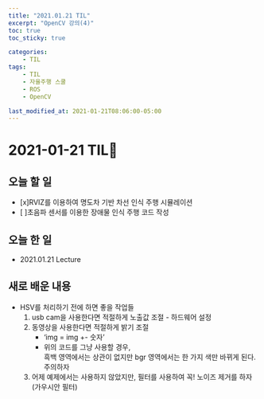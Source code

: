 ```yaml
---
title: "2021.01.21 TIL"
excerpt: "OpenCV 강의(4)"
toc: true
toc_sticky: true

categories:
    - TIL 
tags:
    - TIL
    - 자율주행 스쿨
    - ROS
    - OpenCV

last_modified_at: 2021-01-21T08:06:00-05:00
---
```

 
# 2021-01-21 TIL📓
## 오늘 할 일
- [x]RVIZ를 이용하여 명도차 기반 차선 인식 주행 시뮬레이션
- [ ]초음파 센서를 이용한 장애물 인식 주행 코드 작성

## 오늘 한 일
- 2021.01.21 Lecture

## 새로 배운 내용
- HSV를 처리하기 전에 하면 좋을 작업들
    1. usb cam을 사용한다면 적절하게 노출값 조절 - 하드웨어 설정
    2. 동영상을 사용한다면 적절하게 밝기 조절
        - ‘img = img +- 숫자’
        - 위의 코드를 그냥 사용할 경우,\
          흑백 영역에서는 상관이 없지만 bgr 영역에서는 한 가지 색만 바뀌게 된다. 주의하자
    3. 어제 예제에서는 사용하지 않았지만, 필터를 사용하여 꼭! 노이즈 제거를 하자(가우시안 필터)

 
